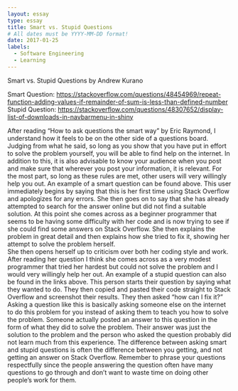 ```yaml
---
layout: essay
type: essay
title: Smart vs. Stupid Questions
# All dates must be YYYY-MM-DD format!
date: 2017-01-25
labels:
  - Software Engineering
  - Learning
---
```


Smart vs. Stupid Questions
by Andrew Kurano

Smart Question:
https://stackoverflow.com/questions/48454969/repeat-function-adding-values-if-remainder-of-sum-is-less-than-defined-number
Stupid Question:
https://stackoverflow.com/questions/48307652/display-list-of-downloads-in-navbarmenu-in-shiny


   After reading “How to ask questions the smart way” by Eric Raymond, I understand how it feels to be on 
the other side of a questions board.  Judging from what he said, so long as you show that you have put 
in effort to solve the problem yourself, you will be able to find help on the internet.  In addition to 
this, it is also advisable to know your audience when you post and make sure that wherever you post your 
information, it is relevant.  For the most part, so long as these rules are met, other users will very 
willingly help you out.
   An example of a smart question can be found above.  This user immediately begins by saying that this is 
her first time using Stack Overflow and apologizes for any errors.  She then goes on to say that she has
already attempted to search for the answer online but did not find a suitable solution.  At this point 
she comes across as a beginner programmer that seems to be having some difficulty with her code and is 
now trying to see if she could find some answers on Stack Overflow.  She then explains the problem in 
great detail and then explains how she tried to fix it, showing her attempt to solve the problem herself.  
She then opens herself up to criticism over both her coding style and work.  After reading her question 
I think she comes across as a very modest programmer that tried her hardest but could not solve the problem 
and I would very willingly help her out.
   An example of a stupid question can also be found in the links above.  This person starts their question 
by saying what they wanted to do.  They then copied and pasted their code straight to Stack Overflow and 
screenshot their results.  They then asked “how can I fix it?”  Asking a question like this is basically 
asking someone else on the internet to do this problem for you instead of asking them to teach you how to 
solve the problem.  Someone actually posted an answer to this question in the form of what they did to 
solve the problem.  Their answer was just the solution to the problem and the person who asked the question 
 probably did not learn much from this experience.
   The difference between asking smart and stupid questions is often the difference between you getting, and not 
getting an answer on Stack Overflow.  Remember to phrase your questions respectfully since the people answering 
the question often have many questions to go through and don’t want to waste time on doing other people’s work 
for them.
